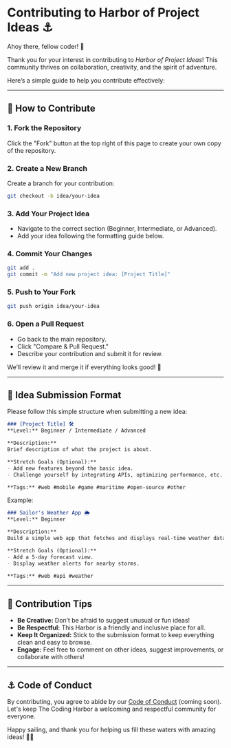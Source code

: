 # Contributing to Harbor of Project Ideas ⚓

Ahoy there, fellow coder! 👋

Thank you for your interest in contributing to *Harbor of Project Ideas*! 
This community thrives on collaboration, creativity, and the spirit of adventure. 

Here’s a simple guide to help you contribute effectively:

---

## 🧭 How to Contribute

### 1. Fork the Repository
Click the "Fork" button at the top right of this page to create your own copy of the repository.

### 2. Create a New Branch
Create a branch for your contribution:
```bash
git checkout -b idea/your-idea
```

### 3. Add Your Project Idea
- Navigate to the correct section (Beginner, Intermediate, or Advanced).
- Add your idea following the formatting guide below.

### 4. Commit Your Changes
```bash
git add .
git commit -m "Add new project idea: [Project Title]"
```

### 5. Push to Your Fork
```bash
git push origin idea/your-idea
```

### 6. Open a Pull Request
- Go back to the main repository.
- Click "Compare & Pull Request."
- Describe your contribution and submit it for review.

We’ll review it and merge it if everything looks good! 🎉

---

## 🧡 Idea Submission Format
Please follow this simple structure when submitting a new idea:

```markdown
### [Project Title] 🛠️
**Level:** Beginner / Intermediate / Advanced

**Description:**
Brief description of what the project is about.

**Stretch Goals (Optional):**
- Add new features beyond the basic idea.
- Challenge yourself by integrating APIs, optimizing performance, etc.

**Tags:** #web #mobile #game #maritime #open-source #other
```

Example:

```markdown
### Sailor's Weather App 🌦️
**Level:** Beginner

**Description:**
Build a simple web app that fetches and displays real-time weather data for a given sailing location.

**Stretch Goals (Optional):**
- Add a 5-day forecast view.
- Display weather alerts for nearby storms.

**Tags:** #web #api #weather
```

---

## 🌟 Contribution Tips
- **Be Creative:** Don’t be afraid to suggest unusual or fun ideas!
- **Be Respectful:** This Harbor is a friendly and inclusive place for all.
- **Keep It Organized:** Stick to the submission format to keep everything clean and easy to browse.
- **Engage:** Feel free to comment on other ideas, suggest improvements, or collaborate with others!

---

## ⚓ Code of Conduct
By contributing, you agree to abide by our [Code of Conduct](./CODE_OF_CONDUCT.md) (coming soon).
Let's keep The Coding Harbor a welcoming and respectful community for everyone.

Happy sailing, and thank you for helping us fill these waters with amazing ideas! 🚢✨
